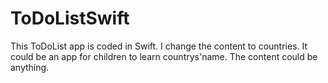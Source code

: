 ToDoListSwift
=============
This ToDoList app is coded in Swift. I change the content to countries. It could be an app for children to learn countrys'name. The content could be anything.
